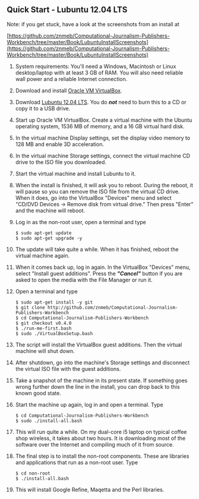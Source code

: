 ## Quick Start - Lubuntu 12.04 LTS

Note: if you get stuck, have a look at the screenshots from an install at

[https://github.com/znmeb/Computational-Journalism-Publishers-Workbench/tree/master/Book/LubuntuInstallScreenshots](https://github.com/znmeb/Computational-Journalism-Publishers-Workbench/tree/master/Book/LubuntuInstallScreenshots)

1. System requirements: You'll need a Windows, Macintosh or Linux desktop/laptop with at least 3 GB of RAM. You will also need reliable wall power and a reliable Internet connection.
1. Download and install [Oracle VM VirtualBox](https://www.virtualbox.org/wiki/Downloads).
1. Download [Lubuntu 12.04 LTS](http://cdimage.ubuntu.com/lubuntu/releases/12.04/release/lubuntu-12.04-desktop-i386.iso). You do ***not*** need to burn this to a CD or copy it to a USB drive.
1. Start up Oracle VM VirtualBox. Create a virtual machine with the Ubuntu operating system, 1536 MB of memory, and a 16 GB virtual hard disk.
1. In the virtual machine Display settings, set the display video memory to 128 MB and enable 3D acceleration.
1. In the virtual machine Storage settings, connect the virtual machine CD drive to the ISO file you downloaded.
1. Start the virtual machine and install Lubuntu to it.
1. When the install is finished, it will ask you to reboot. During the reboot, it will pause so you can remove the ISO file from the virtual CD drive. When it does, go into the VirtualBox "Devices" menu and select "CD/DVD Devices -> Remove disk from virtual drive." Then press "Enter" and the machine will reboot.
1. Log in as the non-root user, open a terminal and type

    ```
    $ sudo apt-get update
    $ sudo apt-get upgrade -y
    ```
1. The update will take quite a while. When it has finished, reboot the virtual machine again.
1. When it comes back up, log in again. In the VirtualBox "Devices" menu, select "Install guest additions". Press the ***"Cancel"*** button if you are asked to open the media with the File Manager or run it.
1. Open a terminal and type

    ```
    $ sudo apt-get install -y git
    $ git clone http://github.com/znmeb/Computational-Journalism-Publishers-Workbench  
    $ cd Computational-Journalism-Publishers-Workbench  
    $ git checkout v0.4.0
    $ ./run-me-first.bash  
    $ sudo ./VirtualBoxSetup.bash
    ```
1. The script will install the VirtualBox guest additions. Then the virtual machine will shut down.
1. After shutdown, go into the machine's Storage settings and disconnect the virtual ISO file with the guest additions.
1. Take a snapshot of the machine in its present state. If something goes wrong further down the line in the install, you can drop back to this known good state.
1. Start the machine up again, log in and open a terminal. Type

    ```
    $ cd Computational-Journalism-Publishers-Workbench  
    $ sudo ./install-all.bash  
    ```
1. This will run quite a while. On my dual-core i5 laptop on typical coffee shop wireless, it takes about two hours. It is downloading most of the software over the Internet and compiling much of it from source.
1. The final step is to install the non-root components. These are libraries and applications that run as a non-root user. Type

    ```
    $ cd non-root
    $ ./install-all.bash
    ```
1. This will install Google Refine, Maqetta and the Perl libraries.
